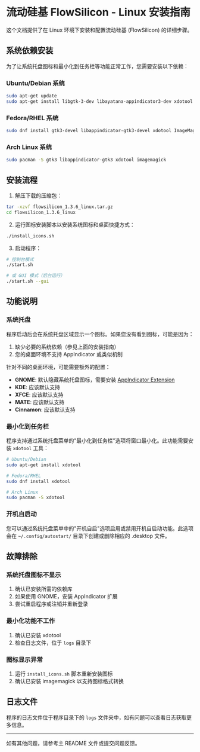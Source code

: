 # 流动硅基 FlowSilicon - Linux 安装指南

这个文档提供了在 Linux 环境下安装和配置流动硅基 (FlowSilicon) 的详细步骤。

## 系统依赖安装

为了让系统托盘图标和最小化到任务栏等功能正常工作，您需要安装以下依赖：

### Ubuntu/Debian 系统

```bash
sudo apt-get update
sudo apt-get install libgtk-3-dev libayatana-appindicator3-dev xdotool imagemagick
```

### Fedora/RHEL 系统

```bash
sudo dnf install gtk3-devel libappindicator-gtk3-devel xdotool ImageMagick
```

### Arch Linux 系统

```bash
sudo pacman -S gtk3 libappindicator-gtk3 xdotool imagemagick
```

## 安装流程

1. 解压下载的压缩包：

```bash
tar -xzvf flowsilicon_1.3.6_linux.tar.gz
cd flowsilicon_1.3.6_linux
```

2. 运行图标安装脚本以安装系统图标和桌面快捷方式：

```bash
./install_icons.sh
```

3. 启动程序：

```bash
# 控制台模式
./start.sh

# 或 GUI 模式（后台运行）
./start.sh --gui
```

## 功能说明

### 系统托盘

程序启动后会在系统托盘区域显示一个图标。如果您没有看到图标，可能是因为：

1. 缺少必要的系统依赖（参见上面的安装指南）
2. 您的桌面环境不支持 AppIndicator 或类似机制

针对不同的桌面环境，可能需要额外的配置：

- **GNOME**: 默认隐藏系统托盘图标，需要安装 [AppIndicator Extension](https://extensions.gnome.org/extension/615/appindicator-support/)
- **KDE**: 应该默认支持
- **XFCE**: 应该默认支持
- **MATE**: 应该默认支持
- **Cinnamon**: 应该默认支持

### 最小化到任务栏

程序支持通过系统托盘菜单的"最小化到任务栏"选项将窗口最小化。此功能需要安装 `xdotool` 工具：

```bash
# Ubuntu/Debian
sudo apt-get install xdotool

# Fedora/RHEL
sudo dnf install xdotool

# Arch Linux
sudo pacman -S xdotool
```

### 开机自启动

您可以通过系统托盘菜单中的"开机自启"选项启用或禁用开机自启动功能。此选项会在 `~/.config/autostart/` 目录下创建或删除相应的 .desktop 文件。

## 故障排除

### 系统托盘图标不显示

1. 确认已安装所需的依赖库
2. 如果使用 GNOME，安装 AppIndicator 扩展
3. 尝试重启程序或注销并重新登录

### 最小化功能不工作

1. 确认已安装 xdotool
2. 检查日志文件，位于 `logs` 目录下

### 图标显示异常

1. 运行 `install_icons.sh` 脚本重新安装图标
2. 确认已安装 imagemagick 以支持图标格式转换

## 日志文件

程序的日志文件位于程序目录下的 `logs` 文件夹中，如有问题可以查看日志获取更多信息。

---

如有其他问题，请参考主 README 文件或提交问题反馈。 